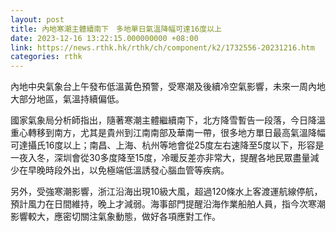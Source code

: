 ```yaml
---
layout: post
title: 內地寒潮主體續南下　多地單日氣溫降幅可達16度以上
date: 2023-12-16 13:22:15.000000000 +08:00
link: https://news.rthk.hk/rthk/ch/component/k2/1732556-20231216.htm
categories: rthk
---
```


內地中央氣象台上午發布低溫黃色預警，受寒潮及後續冷空氣影響，未來一周內地大部分地區，氣溫持續偏低。

國家氣象局分析師指出，隨著寒潮主體繼續南下，北方降雪暫告一段落，今日降溫重心轉移到南方，尤其是貴州到江南南部及華南一帶，很多地方單日最高氣溫降幅可達攝氏16度以上；南昌、上海、杭州等地會從25度左右速降至5度以下，形容是一夜入冬，深圳會從30多度降至15度，冷暖反差亦非常大，提醒各地民眾盡量減少在早晚時段外出，以免極端低溫誘發心腦血管等疾病。

另外，受強寒潮影響，浙江沿海出現10級大風，超過120條水上客渡運航線停航，預計風力在日間維持，晚上才減弱。海事部門提醒沿海作業船舶人員，指今次寒潮影響較大，應密切關注氣象動態，做好各項應對工作。
